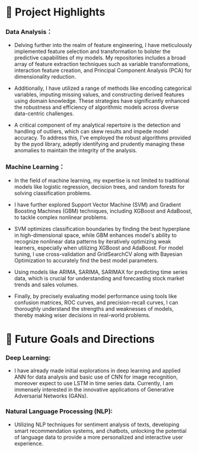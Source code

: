 # :dizzy: Project Highlights

### Data Analysis：

* Delving further into the realm of feature engineering, I have meticulously implemented feature selection and transformation to bolster the predictive capabilities of my models. My repositories includes a broad array of feature extraction techniques such as variable transformations, interaction feature creation, and Principal Component Analysis (PCA) for dimensionality reduction. 

* Additionally, I have utilized a range of methods like encoding categorical variables, imputing missing values, and constructing derived features using domain knowledge. These strategies have significantly enhanced the robustness and efficiency of algorithmic models across diverse data-centric challenges.

* A critical component of my analytical repertoire is the detection and handling of outliers, which can skew results and impede model accuracy. To address this, I've employed the robust algorithms provided by the pyod library, adeptly identifying and prudently managing these anomalies to maintain the integrity of the analysis.

### Machine Learning：
* In the field of machine learning, my expertise is not limited to traditional models like logistic regression, decision trees, and random forests for solving classification problems. 

* I have further explored Support Vector Machine (SVM) and Gradient Boosting Machines (GBM) techniques, including XGBoost and AdaBoost, to tackle complex nonlinear problems. 

* SVM optimizes classification boundaries by finding the best hyperplane in high-dimensional space, while GBM enhances model's ability to recognize nonlinear data patterns by iteratively optimizing weak learners, especially when utilizing XGBoost 
and AdaBoost. For model tuning, I use cross-validation and GridSearchCV along with Bayesian Optimization to accurately find the best model parameters. 

* Using models like ARIMA, SARIMA, SARIMAX for predicting time series data, which is crucial for understanding and forecasting stock market trends and sales volumes.

* Finally, by precisely evaluating model performance using tools like confusion matrices, ROC 
curves, and precision-recall curves, I can thoroughly understand the strengths and weaknesses of models, thereby making wiser decisions in real-world problems.

# :gem: Future Goals and Directions

### Deep Learning: 
* I have already made initial explorations in deep learning and applied ANN for data analysis and basic use of CNN for image recognition, moreover expect to use LSTM in time series data. 
Currently, I am immensely interested in the innovative applications of Generative Adversarial Networks (GANs).

### Natural Language Processing (NLP): 
* Utilizing NLP techniques for sentiment analysis of texts, developing smart recommendation systems, and chatbots, unlocking the potential of language data to provide a more personalized and interactive user experience.
